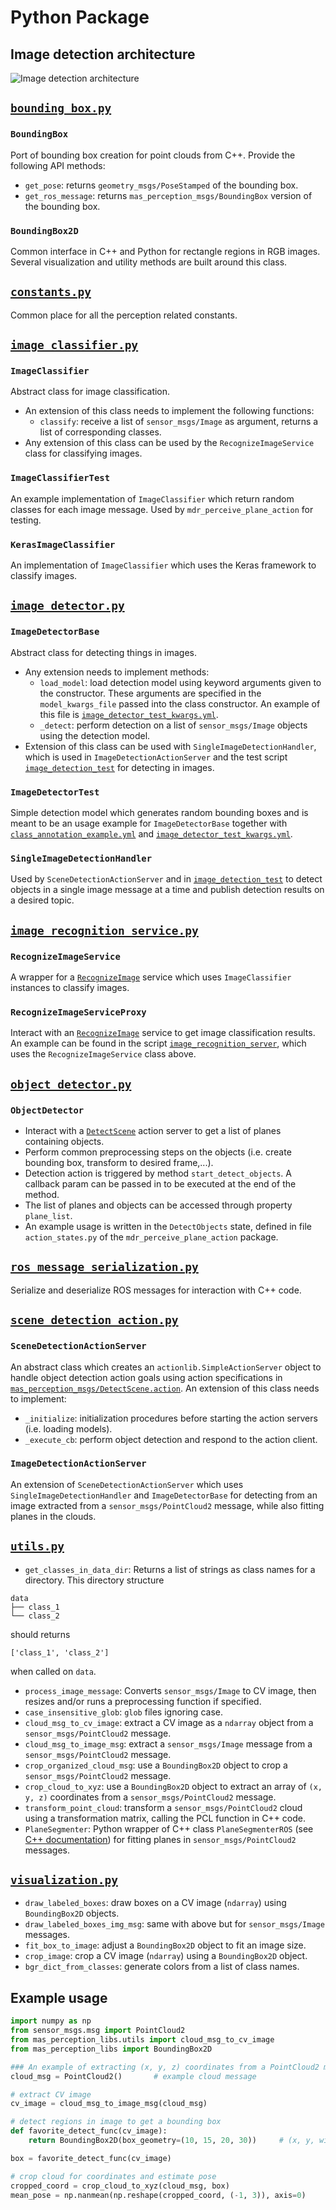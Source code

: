 # Python Package

## Image detection architecture
![Image detection architecture](../docs/image_detection_class_structure.png)

## [`bounding_box.py`](../ros/src/mas_perception_libs/bounding_box.py)

### `BoundingBox`
Port of bounding box creation for point clouds from C++. Provide the following API methods:
* `get_pose`: returns `geometry_msgs/PoseStamped` of the bounding box.
* `get_ros_message`: returns `mas_perception_msgs/BoundingBox` version of the bounding box.

### `BoundingBox2D`
Common interface in C++ and Python for rectangle regions in RGB images. Several visualization and utility methods are
built around this class.

## [`constants.py`](../ros/src/mas_perception_libs/constants.py)
Common place for all the perception related constants.

## [`image_classifier.py`](../ros/src/mas_perception_libs/image_classifier.py)

### `ImageClassifier`
Abstract class for image classification.
* An extension of this class needs to implement the following functions:
    - `classify`: receive a list of `sensor_msgs/Image` as argument, returns a list of corresponding classes.
* Any extension of this class can be used by the `RecognizeImageService` class for classifying images.

### `ImageClassifierTest`
An example implementation of `ImageClassifier` which return random classes for each image message.
Used by `mdr_perceive_plane_action` for testing.

### `KerasImageClassifier`
An implementation of  `ImageClassifier` which uses the Keras framework to classify images.

## [`image_detector.py`](../ros/src/mas_perception_libs/image_detector.py)

### `ImageDetectorBase`
Abstract class for detecting things in images.
* Any extension needs to implement methods:
    - `load_model`: load detection model using keyword arguments given to the constructor. These arguments are specified
    in the `model_kwargs_file` passed into the class constructor. An example of this file is
    [`image_detector_test_kwargs.yml`](../models/image_detector_test_kwargs.yml).
    - `_detect`: perform detection on a list of `sensor_msgs/Image` objects using the detection model.
* Extension of this class can be used with `SingleImageDetectionHandler`, which is used in `ImageDetectionActionServer`
and the test script [`image_detection_test`](../ros/scripts/image_detection_test) for detecting in images.

### `ImageDetectorTest`
Simple detection model which generates random bounding boxes and is meant to be an usage example for `ImageDetectorBase`
together with [`class_annotation_example.yml`](../models/class_annotation_example.yml) and
[`image_detector_test_kwargs.yml`](../models/image_detector_test_kwargs.yml).

### `SingleImageDetectionHandler`
Used by `SceneDetectionActionServer` and in [`image_detection_test`](../ros/scripts/image_detection_test) to detect
objects in a single image message at a time and publish detection results on a desired topic.

## [`image_recognition_service.py`](../ros/src/mas_perception_libs/image_recognition_service.py)

### `RecognizeImageService`
A wrapper for a [`RecognizeImage`](../../mas_perception_msgs/srv/RecognizeImage.srv) service which uses
`ImageClassifier` instances to classify images.

### `RecognizeImageServiceProxy`
Interact with an [`RecognizeImage`](../../mas_perception_msgs/srv/RecognizeImage.srv) service to get image
classification results. An example can be found in the script
[`image_recognition_server`](../ros/scripts/image_recognition_server), which uses the `RecognizeImageService` class
above.

## [`object_detector.py`](../ros/src/mas_perception_libs/object_detector.py)

### `ObjectDetector`
* Interact with a [`DetectScene`](../../mas_perception_msgs/action/DetectScene.action) action server to get a list of
planes containing objects.
* Perform common preprocessing steps on the objects (i.e. create bounding box, transform to desired frame,...).
* Detection action is triggered by method `start_detect_objects`. A callback param can be passed in to be executed at
  the end of the method.
* The list of planes and objects can be accessed through property `plane_list`.
* An example usage is written in the `DetectObjects` state, defined in file `action_states.py` of the
  `mdr_perceive_plane_action` package.

## [`ros_message_serialization.py`](../ros/src/mas_perception_libs/ros_message_serialization.py)
Serialize and deserialize ROS messages for interaction with C++ code.

## [`scene_detection_action.py`](../ros/src/mas_perception_libs/scene_detection_action.py)

### `SceneDetectionActionServer`
An abstract class which creates an `actionlib.SimpleActionServer` object to handle object detection action goals using
action specifications in
[`mas_perception_msgs/DetectScene.action`](../../mas_perception_msgs/action/DetectScene.action). An extension of this
class needs to implement:
* `_initialize`: initialization procedures before starting the action servers (i.e. loading models).
* `_execute_cb`: perform object detection and respond to the action client.

### `ImageDetectionActionServer`
An extension of `SceneDetectionActionServer` which uses `SingleImageDetectionHandler` and `ImageDetectorBase` for detecting
from an image extracted from a `sensor_msgs/PointCloud2` message, while also fitting planes in the clouds.

## [`utils.py`](../ros/src/mas_perception_libs/utils.py)
* `get_classes_in_data_dir`: Returns a list of strings as class names for a directory. This directory structure
```
data
├── class_1
└── class_2
```
should returns
```
['class_1', 'class_2']
```
when called on `data`.
* `process_image_message`: Converts `sensor_msgs/Image` to CV image, then resizes and/or runs a preprocessing function
if specified.
* `case_insensitive_glob`: `glob` files ignoring case.
* `cloud_msg_to_cv_image`: extract a CV image as a `ndarray` object from a `sensor_msgs/PointCloud2` message.
* `cloud_msg_to_image_msg`: extract a `sensor_msgs/Image` message from a `sensor_msgs/PointCloud2` message.
* `crop_organized_cloud_msg`: use a `BoundingBox2D` object to crop a `sensor_msgs/PointCloud2` message.
* `crop_cloud_to_xyz`: use a `BoundingBox2D` object to extract an array of `(x, y, z)` coordinates from a
`sensor_msgs/PointCloud2` message.
* `transform_point_cloud`: transform a `sensor_msgs/PointCloud2` cloud using a transformation matrix, calling the PCL
function in C++ code.
* `PlaneSegmenter`: Python wrapper of C++ class `PlaneSegmenterROS` (see [C++ documentation](cpp_library.md)) for
fitting planes in `sensor_msgs/PointCloud2` messages.

## [`visualization.py`](../ros/src/mas_perception_libs/visualization.py)

* `draw_labeled_boxes`: draw boxes on a CV image (`ndarray`) using `BoundingBox2D` objects.
* `draw_labeled_boxes_img_msg`: same with above but for `sensor_msgs/Image` messages.
* `fit_box_to_image`: adjust a `BoundingBox2D` object to fit an image size.
* `crop_image`: crop a CV image (`ndarray`) using a `BoundingBox2D` object.
* `bgr_dict_from_classes`: generate colors from a list of class names.

## Example usage
```Python
import numpy as np
from sensor_msgs.msg import PointCloud2
from mas_perception_libs.utils import cloud_msg_to_cv_image
from mas_perception_libs import BoundingBox2D

### An example of extracting (x, y, z) coordinates from a PointCloud2 message and estimate pose
cloud_msg = PointCloud2()       # example cloud message

# extract CV image
cv_image = cloud_msg_to_image_msg(cloud_msg)

# detect regions in image to get a bounding box
def favorite_detect_func(cv_image):
    return BoundingBox2D(box_geometry=(10, 15, 20, 30))     # (x, y, width, height)

box = favorite_detect_func(cv_image)

# crop cloud for coordinates and estimate pose
cropped_coord = crop_cloud_to_xyz(cloud_msg, box)
mean_pose = np.nanmean(np.reshape(cropped_coord, (-1, 3)), axis=0)
```
